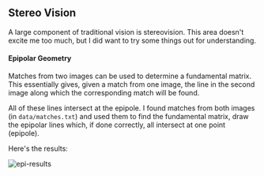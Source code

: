 ## Stereo Vision

A large component of traditional vision is stereovision. This area doesn't excite me too much, but I did want to try some things out for understanding.

#### Epipolar Geometry

Matches from two images can be used to determine a fundamental matrix. This essentially gives, given a match from one image, the line in the second image along which the corresponding match will be found.

All of these lines intersect at the epipole. I found matches from both images (in `data/matches.txt`) and used them to find the fundamental matrix, draw the epipolar lines which, if done correctly, all intersect at one point (epipole).

Here's the results:

![epi-results](output/hopkins_epi.png)

